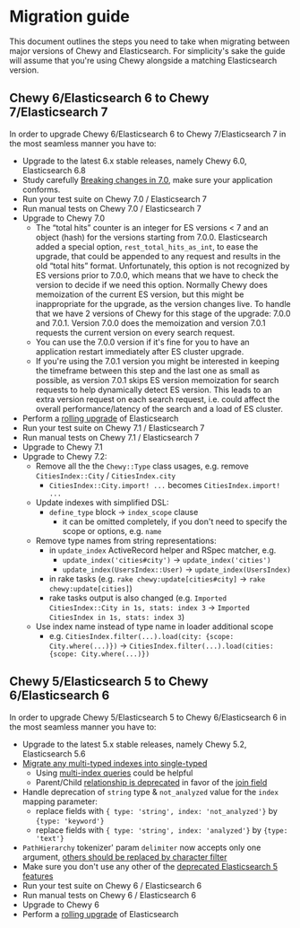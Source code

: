 # Migration guide

This document outlines the steps you need to take when migrating between major versions of
Chewy and Elasticsearch. For simplicity's sake the guide will assume that you're using
Chewy alongside a matching Elasticsearch version.

## Chewy 6/Elasticsearch 6 to Chewy 7/Elasticsearch 7

In order to upgrade Chewy 6/Elasticsearch 6 to Chewy 7/Elasticsearch 7 in the most seamless manner you have to:

* Upgrade to the latest 6.x stable releases, namely Chewy 6.0, Elasticsearch 6.8
* Study carefully [Breaking changes in 7.0](https://www.elastic.co/guide/en/elasticsearch/reference/current/breaking-changes-7.0.htmll), make sure your application conforms.
* Run your test suite on Chewy 7.0 / Elasticsearch 7
* Run manual tests on Chewy 7.0 / Elasticsearch 7
* Upgrade to Chewy 7.0
  * The “total hits” counter is an integer for ES versions < 7 and an object (hash) for the versions starting from 7.0.0. Elasticsearch added a special option, `rest_total_hits_as_int`, to ease the upgrade, that could be appended to any request and results in the old “total hits” format. Unfortunately, this option is not recognized by ES versions prior to 7.0.0, which means that we have to check the version to decide if we need this option.
    Normally Chewy does memoization of the current ES version, but this might be inappropriate for the upgrade, as the version changes live.
    To handle that we have 2 versions of Chewy for this stage of the upgrade: 7.0.0 and 7.0.1. Version 7.0.0 does the memoization and version 7.0.1 requests the current version on every search request. 
  * You can use the 7.0.0 version if it's fine for you to have an application restart immediately after ES cluster upgrade.
  * If you're using the 7.0.1 version you might be interested in keeping the timeframe between this step and the last one as small as possible, as version 7.0.1 skips ES version memoization for search requests to help dynamically detect ES version. This leads to an extra version request on each search request, i.e. could affect the overall performance/latency of the search and a load of ES cluster.
* Perform a [rolling upgrade](https://www.elastic.co/guide/en/elasticsearch/reference//rolling-upgrades.html) of Elasticsearch
* Run your test suite on Chewy 7.1 / Elasticsearch 7
* Run manual tests on Chewy 7.1 / Elasticsearch 7
* Upgrade to Chewy 7.1
* Upgrade to Chewy 7.2:
  * Remove all the the `Chewy::Type` class usages, e.g. remove `CitiesIndex::City` / `CitiesIndex.city`
    * `CitiesIndex::City.import! ...` becomes `CitiesIndex.import! ...`
  * Update indexes with simplified DSL:
    * `define_type` block -> `index_scope` clause
      * it can be omitted completely, if you don't need to specify the scope or options, e.g. `name`
  * Remove type names from string representations:
    * in `update_index` ActiveRecord helper and RSpec matcher, e.g.
      * `update_index('cities#city')` -> `update_index('cities')`
      * `update_index(UsersIndex::User)` -> `update_index(UsersIndex)`
    * in rake tasks (e.g. `rake chewy:update[cities#city]` -> `rake chewy:update[cities]`)
    * rake tasks output is also changed (e.g. `Imported CitiesIndex::City in 1s, stats: index 3` -> `Imported CitiesIndex in 1s, stats: index 3`)
  * Use index name instead of type name in loader additional scope
    * e.g. `CitiesIndex.filter(...).load(city: {scope: City.where(...)})` -> `CitiesIndex.filter(...).load(cities: {scope: City.where(...)})`

## Chewy 5/Elasticsearch 5 to Chewy 6/Elasticsearch 6

In order to upgrade Chewy 5/Elasticsearch 5 to Chewy 6/Elasticsearch 6 in the most seamless manner you have to:

* Upgrade to the latest 5.x stable releases, namely Chewy 5.2, Elasticsearch 5.6
* [Migrate any multi-typed indexes into single-typed](https://www.elastic.co/guide/en/elasticsearch/reference/6.8/removal-of-types.html)
  * Using [multi-index queries](https://github.com/toptal/chewy/pull/657) could be helpful
  * Parent/Child [relationship is deprecated](https://www.elastic.co/guide/en/elasticsearch/reference/6.8/removal-of-types.html#parent-child-mapping-types) in favor of the [join field](https://www.elastic.co/guide/en/elasticsearch/reference/6.8/parent-join.html)
* Handle deprecation of `string` type & `not_analyzed` value for the `index` mapping parameter:
  * replace fields with `{ type: 'string', index: 'not_analyzed'}` by `{type: 'keyword'}`
  * replace fields with `{ type: 'string', index: 'analyzed'}` by `{type: 'text'}`
* `PathHierarchy` tokenizer' param `delimiter` now accepts only one argument, [others should be replaced by character filter ](https://discuss.elastic.co/t/multichar-delimiter-in-path-hierarchy-tokenizer/16203)
* Make sure you don't use any other of the [deprecated Elasticsearch 5 features](https://www.elastic.co/guide/en/elasticsearch/reference/6.8/breaking-changes-6.0.html)
* Run your test suite on Chewy 6 / Elasticsearch 6
* Run manual tests on Chewy 6 / Elasticsearch 6
* Upgrade to Chewy 6
* Perform a [rolling upgrade](https://www.elastic.co/guide/en/elasticsearch/reference/6.8/rolling-upgrades.html) of Elasticsearch
